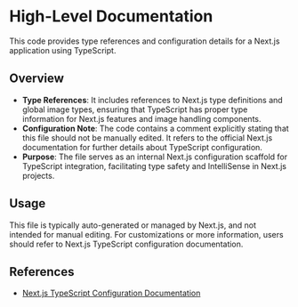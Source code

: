 # High-Level Documentation

This code provides type references and configuration details for a Next.js application using TypeScript.

## Overview

- **Type References**: It includes references to Next.js type definitions and global image types, ensuring that TypeScript has proper type information for Next.js features and image handling components.
- **Configuration Note**: The code contains a comment explicitly stating that this file should not be manually edited. It refers to the official Next.js documentation for further details about TypeScript configuration.
- **Purpose**: The file serves as an internal Next.js configuration scaffold for TypeScript integration, facilitating type safety and IntelliSense in Next.js projects.

## Usage

This file is typically auto-generated or managed by Next.js, and not intended for manual editing. For customizations or more information, users should refer to Next.js TypeScript configuration documentation.

## References

- [Next.js TypeScript Configuration Documentation](https://nextjs.org/docs/app/api-reference/config/typescript)